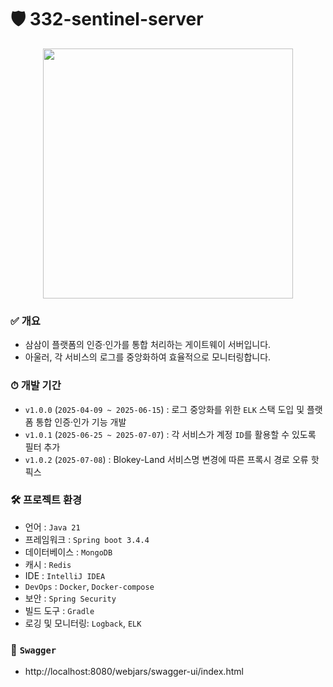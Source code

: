 # 🛡️ 332-sentinel-server

<p align="center">
  <img src="https://github.com/user-attachments/assets/8a6660fc-4057-4ae7-88e8-46943649fbfb" width="400" />
</p>

### ✅ **개요**

- 삼삼이 플랫폼의 인증·인가를 통합 처리하는 게이트웨이 서버입니다.
- 아울러, 각 서비스의 로그를 중앙화하여 효율적으로 모니터링합니다.

### ⏱ **개발 기간**

- `v1.0.0` (`2025-04-09 ~ 2025-06-15`) : 로그 중앙화를 위한 `ELK` 스택 도입 및 플랫폼 통합 인증·인가 기능 개발
- `v1.0.1` (`2025-06-25 ~ 2025-07-07`) : 각 서비스가 계정 `ID`를 활용할 수 있도록 필터 추가
- `v1.0.2` (`2025-07-08`) : Blokey-Land 서비스명 변경에 따른 프록시 경로 오류 핫픽스

### 🛠 **프로젝트 환경**

- 언어 : `Java 21`
- 프레임워크 : `Spring boot 3.4.4`
- 데이터베이스 : `MongoDB`
- 캐시 : `Redis`
- IDE : `IntelliJ IDEA`
- `DevOps` : `Docker`, `Docker-compose`
- 보안 : `Spring Security`
- 빌드 도구 : `Gradle`
- 로깅 및 모니터링: `Logback`, `ELK`

### 🚀 **`Swagger`**

- http://localhost:8080/webjars/swagger-ui/index.html
